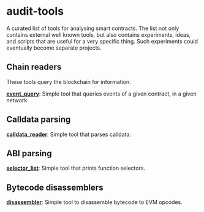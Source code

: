 # audit-tools
A curated list of tools for analysing smart contracts. The list not only contains external well known tools, but also contains experiments, ideas, and scripts that are useful for a very specific thing. Such experiments could eventually become separate projects.

## Chain readers

These tools query the blockchain for information.

**[event_query](https://github.com/ajsantander/audit-tools/tree/master/event_query)**:
Simple tool that queries events of a given contract, in a given network.

## Calldata parsing

**[calldata_reader](https://github.com/ajsantander/audit-tools/tree/master/calldata_reader)**:
Simple tool that parses calldata.

## ABI parsing

**[selector_list](https://github.com/ajsantander/audit-tools/tree/master/selector_list)**:
Simple tool that prints function selectors.

## Bytecode disassemblers

**[disassembler](https://github.com/ajsantander/audit-tools/tree/master/disassembler)**:
Simple tool to disassemble bytecode to EVM opcodes.
